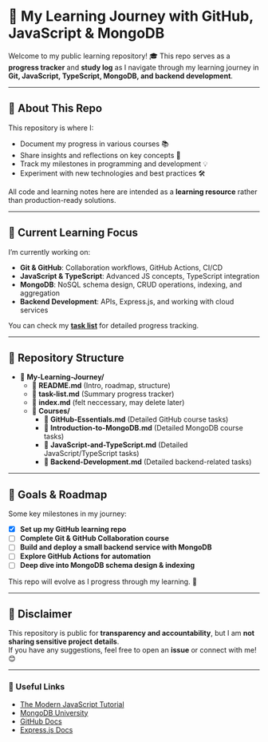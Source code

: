 # 🚀 My Learning Journey with GitHub, JavaScript & MongoDB

Welcome to my public learning repository! 🎓 This repo serves as a **progress tracker** and **study log** as I navigate through my learning journey in **Git, JavaScript, TypeScript, MongoDB, and backend development**. 

---

## 📌 About This Repo

This repository is where I:
- Document my progress in various courses 📚
- Share insights and reflections on key concepts 📝
- Track my milestones in programming and development 💡
- Experiment with new technologies and best practices 🛠️

All code and learning notes here are intended as a **learning resource** rather than production-ready solutions.

---

## 🏁 Current Learning Focus

I’m currently working on:
- **Git & GitHub**: Collaboration workflows, GitHub Actions, CI/CD
- **JavaScript & TypeScript**: Advanced JS concepts, TypeScript integration
- **MongoDB**: NoSQL schema design, CRUD operations, indexing, and aggregation
- **Backend Development**: APIs, Express.js, and working with cloud services

You can check my **[task list](./task-list.md)** for detailed progress tracking.

---

## 📂 Repository Structure

- 📁 **My-Learning-Journey/**
  - 📜 **README.md** (Intro, roadmap, structure)
  - 📜 **task-list.md** (Summary progress tracker)
  - 📜 **index.md** (felt neccessary, may delete later)
  - 📁 **Courses/**
    - 📜 **GitHub-Essentials.md** (Detailed GitHub course tasks)
    - 📜 **Introduction-to-MongoDB.md** (Detailed MongoDB course tasks)
    - 📜 **JavaScript-and-TypeScript.md** (Detailed JavaScript/TypeScript tasks)
    - 📜 **Backend-Development.md** (Detailed backend-related tasks)
  
  

---

## 🎯 Goals & Roadmap

Some key milestones in my journey:
- [x] **Set up my GitHub learning repo**
- [ ] **Complete Git & GitHub Collaboration course**
- [ ] **Build and deploy a small backend service with MongoDB**
- [ ] **Explore GitHub Actions for automation**
- [ ] **Deep dive into MongoDB schema design & indexing**

This repo will evolve as I progress through my learning. 🚀

---

## 📢 Disclaimer

This repository is public for **transparency and accountability**, but I am **not sharing sensitive project details**.  
If you have any suggestions, feel free to open an **issue** or connect with me! 😊  

---

### 🔗 Useful Links
- [The Modern JavaScript Tutorial](https://javascript.info/)
- [MongoDB University](https://learn.mongodb.com/)
- [GitHub Docs](https://docs.github.com/)
- [Express.js Docs](https://expressjs.com/)
